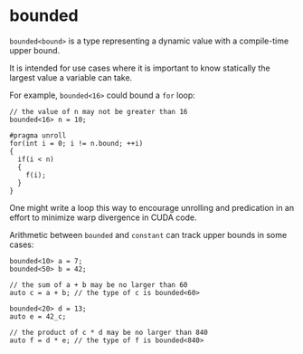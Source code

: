 # bounded

`bounded<bound>` is a type representing a dynamic value with a compile-time upper bound.

It is intended for use cases where it is important to know statically the largest value a variable can take.

For example, `bounded<16>` could bound a `for` loop:

    // the value of n may not be greater than 16
    bounded<16> n = 10;

    #pragma unroll
    for(int i = 0; i != n.bound; ++i)
    {
      if(i < n)
      {
        f(i);
      }
    }

One might write a loop this way to encourage unrolling and predication in an effort to minimize warp divergence in CUDA code.

Arithmetic between `bounded` and `constant` can track upper bounds in some cases:

    bounded<10> a = 7;
    bounded<50> b = 42;

    // the sum of a + b may be no larger than 60
    auto c = a + b; // the type of c is bounded<60>

    bounded<20> d = 13;
    auto e = 42_c;

    // the product of c * d may be no larger than 840
    auto f = d * e; // the type of f is bounded<840>


